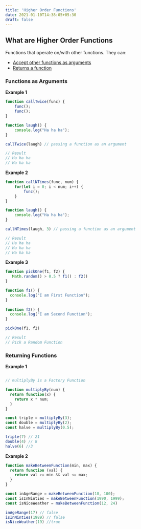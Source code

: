 ```yaml
---
title: 'Higher Order Functions'
date: 2021-01-10T14:38:05+05:30
draft: false
---
```


## What are Higher Order Functions

Functions that operate on/with other functions. They can:

- [Accept other functions as arguments](#functions-as-arguments)
- [Returns a function](#returning-functions)

### Functions as Arguments

**Example 1**

```javascript
function callTwice(func) {
	func();
	func();
}

function laugh() {
	console.log("Ha ha ha");
}

callTwice(laugh) // passing a function as an argument

// Result
// Ha ha ha 
// Ha ha ha
```
**Example 2**

```javascript
function callNTimes(func, num) {
	for(let i = 0; i < num; i++) {
		func();
	}
}

function laugh() {
	console.log("Ha ha ha");
}

callNTimes(laugh, 3) // passing a function as an argument

// Result
// Ha ha ha 
// Ha ha ha
// Ha ha ha
```

**Example 3**

```javascript
function pickOne(f1, f2) {
   Math.random() > 0.5 ? f1() : f2()
}

function f1() {
  console.log("I am First Function");
}
  
function f2() {
  console.log("I am Second Function");
}

pickOne(f1, f2) 

// Result 
// Pick a Random Function
```

### Returning Functions

**Example 1**

```javascript

// multiplyBy is a Factory Function

function multiplyBy(num) {
  return function(x) {
    return x * num;
  } 
}

const triple = multiplyBy(3);
const double = multiplyBy(2);
const halve = multiplyBy(0.5);

triple(7) // 21
double(4) // 8
halve(6) //3
```

**Example 2**

```javascript
function makeBetweenFunction(min, max) {
  return function (val) {
    return val >= min && val <= max;
  }
}

const inAgeRange = makeBetweenFunction(18, 100);
const isInNinties = makeBetweenFunction(1990, 1999);
const isNiceWeather = makeBetweenFunction(12, 24)

inAgeRange(17) // false
isInNinties(1989) // false
isNiceWeather(19) //true
```